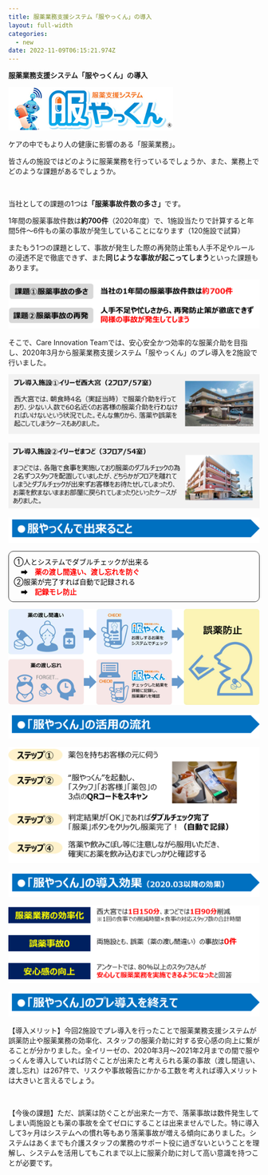 ```yaml
---
title: 服薬業務支援システム「服やっくん」の導入
layout: full-width
categories:
  - new
date: 2022-11-09T06:15:21.974Z
---
```

<b>服薬業務支援システム「服やっくん」の導入</b>

<!--StartFragment-->

<img src="/images/1629161442.png" class="max-w-full  h-auto" alt="..." />

<!--EndFragment-->

<p><span style="font-size: 14px;" data-mce-style="font-size: 14px;">ケアの中でもより人の健康に影響のある「服薬業務」。</span></p><p><span style="font-size: 14px;" data-mce-style="font-size: 14px;">皆さんの施設ではどのように服薬業務を行っているでしょうか、また、業務上でどのような課題があるでしょうか。</span></p><p><span style="font-size: 14px;" data-mce-style="font-size: 14px;">&nbsp;</span></p><p><span style="font-size: 14px;" data-mce-style="font-size: 14px;">当社としての課題の1つは<strong>「服薬事故件数の多さ」</strong>です。</span></p><p><span style="font-size: 14px;" data-mce-style="font-size: 14px;">1年間の服薬事故件数は<strong>約700件</strong>（2020年度）で、1施設当たりで計算すると年間5件～6件もの薬の事故が発生していることになります（120施設で試算）</span></p><p><span style="font-size: 14px;" data-mce-style="font-size: 14px;">またもう1つの課題として、事故が発生した際の再発防止策も人手不足やルールの浸透不足で徹底できず、また<strong>同じような事故が起こってしまう</strong>といった課題もあります。</span></p></div>

![](/images/1629161490.png)

<span style="font-size: 14px;" data-mce-style="font-size: 14px;">そこで、Care Innovation Teamでは、安心安全かつ効率的な服薬介助を目指し、2020年3月から服薬業務支援システム「服やっくん」のプレ導入を2施設で行いました。</span>

![](/images/1629161575.png)

![](/images/1629161596.png)

![](/images/1629262202.png)

<div style="padding: 10px; margin-bottom: 10px; border: 1px solid #333333; border-radius: 10px;" data-mce-style="padding: 10px; margin-bottom: 10px; border: 1px solid #333333; border-radius: 10px;"><span style="font-size: 14px; color: #000000;" data-mce-style="font-size: 14px; color: #000000;"><span style="font-size: 14px;" data-mce-style="font-size: 14px;">①人とシステムでダブルチェックが出来る<br> 　➡　<span style="color: #ff0000;" data-mce-style="color: #ff0000;"><strong>薬の渡し間違い、渡し忘れを防ぐ</strong></span></span><br> <span style="font-size: 14px;" data-mce-style="font-size: 14px;">➁服薬が完了すれば自動で記録される<br> 　➡　<span style="color: #ff0000;" data-mce-style="color: #ff0000;"><strong>記録モレ防止</strong></span></span><br></span></div>

![](/images/1629161832-1-.png)

![](/images/1629202111.png)

![](/images/1629161917.png)

![](/images/1629202118.png)

![](/images/1629162256.png)

![](/images/1629202128.png)

<div class="cc-m-text-inline-rte mce-content-body" data-name="text" id="cc-m-text-12302436960" contenteditable="true" style="position: relative;"><p><span style="font-size: 14px;" data-mce-style="font-size: 14px;">【導入メリット】今回2施設でプレ導入を行ったことで服薬業務支援システムが誤薬防止や服薬業務の効率化、スタッフの服薬介助に対する安心感の向上に繋がることが分かりました。全イリーゼの、2020年3月～2021年2月までの間で服やっくんを導入していれば防ぐことが出来たと考えられる薬の事故（渡し間違い、渡し忘れ）は267件で、リスクや事故報告にかかる工数を考えれば導入メリットは大きいと言えるでしょう。</span></p><p><span style="font-size: 14px;" data-mce-style="font-size: 14px;">&nbsp;</span></p><p><span style="font-size: 14px;" data-mce-style="font-size: 14px;">【今後の課題】ただ、誤薬は防ぐことが出来た一方で、落薬事故は数件発生してしまい両施設とも薬の事故を全てゼロにすることは出来ませんでした。特に導入して3ヶ月はシステムへの慣れ等もあり落薬事故が増える傾向にありました。システムはあくまでも介護スタッフの業務のサポート役に過ぎないということを理解し、システムを活用してもこれまで以上に服薬介助に対して高い意識を持つことが必要です。</span></p></div>